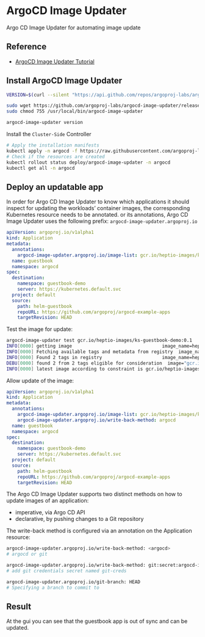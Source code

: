 # ArgoCD Image Updater

Argo CD Image Updater for automating image update

## Reference

- [ArgoCD Image Updater Tutorial](https://devopstales.github.io/kubernetes/argocd-image-updater/)

## Install ArgoCD Image Updater

```bash
VERSION=$(curl --silent "https://api.github.com/repos/argoproj-labs/argocd-image-updater/releases/latest" | grep '"tag_name"' | sed -E 's/.*"([^"]+)".*/\1/')

sudo wget https://github.com/argoproj-labs/argocd-image-updater/releases/download/$VERSION/argocd-image-updater_"$VERSION"_linux-amd64 -O /usr/local/bin/argocd-image-updater
sudo chmod 755 /usr/local/bin/argocd-image-updater

argocd-image-updater version
```

Install the `Cluster-Side` Controller

```bash
# Apply the installation manifests
kubectl apply -n argocd -f https://raw.githubusercontent.com/argoproj-labs/argocd-image-updater/stable/manifests/install.yaml
# Check if the resources are created
kubectl rollout status deploy/argocd-image-updater -n argocd
kubectl get all -n argocd
```

## Deploy an updatable app

In order for Argo CD Image Updater to know which applications it should inspect for updating the workloads’ container images, the corresponding Kubernetes resource needs to be annotated. or its annotations, Argo CD Image Updater uses the following prefix: `argocd-image-updater.argoproj.io`

```yaml
apiVersion: argoproj.io/v1alpha1
kind: Application
metadata:
  annotations:
    argocd-image-updater.argoproj.io/image-list: gcr.io/heptio-images/ks-guestbook-demo:^0.1
  name: guestbook
  namespace: argocd
spec:
  destination:
    namespace: guestbook-demo
    server: https://kubernetes.default.svc
  project: default
  source:
    path: helm-guestbook
    repoURL: https://github.com/argoproj/argocd-example-apps
    targetRevision: HEAD
```

Test the image for update:

```bash
argocd-image-updater test gcr.io/heptio-images/ks-guestbook-demo:0.1
INFO[0000] getting image                                 image_name=heptio-images/ks-guestbook-demo registry=gcr.io
INFO[0000] Fetching available tags and metadata from registry  image_name=heptio-images/ks-guestbook-demo
INFO[0000] Found 2 tags in registry                      image_name=heptio-images/ks-guestbook-demo
DEBU[0000] found 2 from 2 tags eligible for consideration  image="gcr.io/heptio-images/ks-guestbook-demo:0.1"
INFO[0000] latest image according to constraint is gcr.io/heptio-images/ks-guestbook-demo:0.2
```

Allow update of the image:

```yaml
apiVersion: argoproj.io/v1alpha1
kind: Application
metadata:
  annotations:
    argocd-image-updater.argoproj.io/image-list: gcr.io/heptio-images/ks-guestbook-demo
    argocd-image-updater.argoproj.io/write-back-method: argocd
  name: guestbook
  namespace: argocd
spec:
  destination:
    namespace: guestbook-demo
    server: https://kubernetes.default.svc
  project: default
  source:
    path: helm-guestbook
    repoURL: https://github.com/argoproj/argocd-example-apps
    targetRevision: HEAD
```

The Argo CD Image Updater supports two distinct methods on how to update images of an application:

- imperative, via Argo CD API
- declarative, by pushing changes to a Git repository

The write-back method is configured via an annotation on the Application resource:

```bash
argocd-image-updater.argoproj.io/write-back-method: <argocd>
# argocd or git

argocd-image-updater.argoproj.io/write-back-method: git:secret:argocd-image-updater/git-creds
# add git credentials secret named git-creds

argocd-image-updater.argoproj.io/git-branch: HEAD
# Specifying a branch to commit to
```

## Result

At the gui you can see that the guestbook app is out of sync and can be updated.
